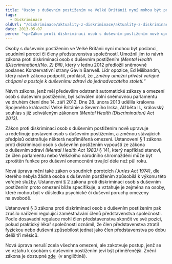 ```yaml
---
title: "Osoby s duševním postižením ve Velké Británii nyní mohou být poslanci, soudními porotci či členy představenstva společností"
tags:
  - Diskriminace
oldUrl: "/diskriminace/aktuality-z-diskriminace/aktuality-z-diskriminace-2013/osoby-s-dusevnim-postizenim-ve-velke-britanii-nyni-mohou-byt-poslanci-soudnimi-porotci-ci/"
date: 2013-05-07
perex: "<p>Zákon proti diskriminaci osob s duševním postižením nově upravuje a redefinuje postavení osob s duševním postižením, a změnou stávajících předpisů odstraňuje některá nepřiměřená omezení. </p>"
---
```


<!-- imported from the old website -->

<p class="align-blok">Osoby s duševním postižením ve Velké Británii nyní mohou být poslanci, soudními porotci či členy představenstva společností. Umožnil jim to návrh zákona proti diskriminaci osob s duševním postižením <em>(Mental Health (Discrimination)(No. 2) Bill)</em>, který v lednu 2012 předložil sněmovně poslanec Konzervativní strany Gavin Barwell. Lídr opozice, Ed Milibandm, který návrh zákona podpořil, prohlásil, že <em>„změny umožní přivést veřejné chápaní a postoje k duševnímu zdraví do jednadvacátého století.“</em></p><p class="align-blok">Návrh zákona, jenž měl především odstranit automatické zákazy a omezení osob s duševním postižením, byl schválen dolní sněmovnou parlamentu ve druhém čtení dne 14. září 2012. Dne 28. února 2013 udělila královna Spojeného království Velké Británie a Severního Irska, Alžběta II., královský souhlas s již schváleným zákonem <em>(Mental Health (Discrimination) Act 2013)</em>. </p><p class="align-blok">Zákon proti diskriminaci osob s duševním postižením nově upravuje a redefinuje postavení osob s duševním postižením, a změnou stávajících předpisů odstraňuje některá nepřiměřená omezení. Ustanovení § 1 zákona proti diskriminaci osob s duševním postižením vypouští ze zákona o duševním zdraví <em>(Mental Health Act 1983)</em> § 141, který například stanoví, že člen parlamentu nebo Velšského národního shromáždění může být zproštěn funkce pro duševní onemocnění trvající déle než půl roku.</p><p class="align-blok">Nová úprava mění také zákon o soudních porotcích <em>(Juries Act 1974)</em>, dle kterého nebyla žádná osoba s duševním postižením způsobilá k výkonu této veřejné služby. Ustanovení § 2 zákona proti diskriminaci osob s duševním postižením proto omezení blíže specifikuje, a vztahuje je zejména na osoby, které mohou být v důsledku psychické či duševní poruchy omezeny na svobodě.</p><p class="align-blok">Ustanovení § 3 zákona proti diskriminaci osob s duševním postižením pak zrušilo nařízení regulující zaměstnávání členů představenstva společnosti. Podle dosavadní regulace mohl člen představenstva skončit ve své pozici, pokud praktický lékař společnosti oznámil, že člen představenstva ztratil fyzickou nebo duševní způsobilost jednat jako člen představenstva po dobu delší tří měsíců.</p><p class="align-blok">Nová úprava neruší zcela všechna omezení, ale zakotvuje postup, jenž se ve vztahu k osobám s duševním postižením jeví být přiměřenější. Znění zákona je dostupné <a title="Otevření do nového okna" href="http://www.legislation.gov.uk/ukpga/2013/8/pdfs/ukpga_20130008_en.pdf" target="_blank">zde</a>  (v angličtině). </p>
